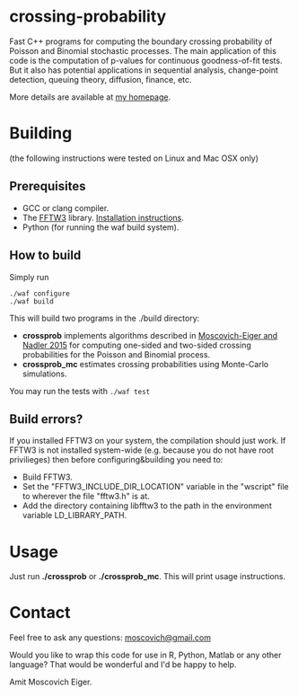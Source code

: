 crossing-probability
====================

Fast C++ programs for computing the boundary crossing probability of Poisson and Binomial stochastic processes.
The main application of this code is the computation of p-values for continuous goodness-of-fit tests. But it also has potential applications in sequential analysis, change-point detection, queuing theory, diffusion, finance, etc.

More details are available at [my homepage](http://www.wisdom.weizmann.ac.il/~amitmo).

# Building

(the following instructions were tested on Linux and Mac OSX only)


## Prerequisites

* GCC or clang compiler.
* The [FFTW3](http://www.fftw.org/) library. [Installation instructions](http://www.fftw.org/download.html).
* Python (for running the waf build system).


## How to build

Simply run
 ```
 ./waf configure
 ./waf build
 ```

 This will build two programs in the ./build directory:
 * **crossprob** implements algorithms described in [Moscovich-Eiger and Nadler 2015](http://arxiv.org/abs/1503.04363) for computing one-sided and two-sided crossing probabilities for the Poisson and Binomial process.
 * **crossprob_mc** estimates crossing probabilities using Monte-Carlo simulations.
 
You may run the tests with
```./waf test```


## Build errors?

If you installed FFTW3 on your system, the compilation should just work. If FFTW3 is not installed system-wide (e.g. because you do not have root privilieges) then before configuring&building you need to:
* Build FFTW3.
* Set the "FFTW3_INCLUDE_DIR_LOCATION" variable in the "wscript" file to wherever the file "fftw3.h" is at.
* Add the directory containing libfftw3 to the path in the environment variable LD_LIBRARY_PATH.


# Usage

Just run **./crossprob** or **./crossprob_mc**. This will print usage instructions.


# Contact

Feel free to ask any questions: moscovich@gmail.com

Would you like to wrap this code for use in R, Python, Matlab or any other language? That would be wonderful and I'd be happy to help.

Amit Moscovich Eiger.
